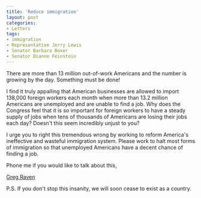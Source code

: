 ```yaml
---
title: 'Reduce immigration'
layout: post
categories:
- Letters
tags:
- immigration
- Representative Jerry Lewis
- Senator Barbara Boxer
- Senator Dianne Feinstein
---
```


There are more than 13 million out-of-work Americans and the number is growing by the day. Something must be done!

I find it truly appalling that American businesses are allowed to import 138,000 foreign workers each month when more than 13.2 million Americans are unemployed and are unable to find a job. Why does the Congress feel that it is so important for foreign workers to have a steady supply of jobs when tens of thousands of Americans are losing their jobs each day? Doesn't this seem incredibly unjust to you?

I urge you to right this tremendous wrong by working to reform America's ineffective and wasteful immigration system. Please work to halt most forms of immigration so that unemployed Americans have a decent chance of finding a job.

Phone me if you would like to talk about this,

[Greg Raven](https://www.gregraven.org/)

P.S. If you don't stop this insanity, we will soon cease to exist as a country.